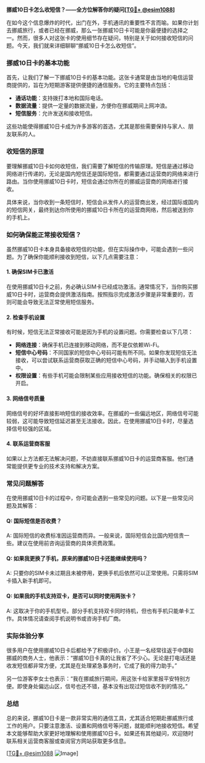 **挪威10日卡怎么收短信？——全方位解答你的疑问[[TG💪+ @esim1088](https://t.me/s/esim1088)]**

在如今这个信息爆炸的时代，出门在外，手机通讯的重要性不言而喻。如果你计划去挪威旅行，或者已经在挪威，那么一张挪威10日卡可能是你最便捷的选择之一。然而，很多人对这张卡的使用细节存在疑问，特别是关于如何接收短信的问题。今天，我们就来详细聊聊“挪威10日卡怎么收短信”。

### 挪威10日卡的基本功能

首先，让我们了解一下挪威10日卡的基本功能。这张卡通常是由当地的电信运营商提供的，旨在为短期游客提供便捷的通信服务。它的主要特点包括：

- **通话功能**：支持拨打本地和国际电话。
- **数据流量**：提供一定量的数据流量，方便你在挪威期间上网冲浪。
- **短信服务**：允许发送和接收短信。

这些功能使得挪威10日卡成为许多游客的首选，尤其是那些需要保持与家人、朋友联系的人。

### 收短信的原理

要理解挪威10日卡如何收短信，我们需要了解短信的传输原理。短信是通过移动网络进行传递的，无论是国内短信还是国际短信，都需要通过运营商的网络来进行路由。当你使用挪威10日卡时，短信会通过你所在的挪威运营商的网络进行接收。

具体来说，当你收到一条短信时，短信会从发件人的运营商出发，经过国际或国内的短信网关，最终到达你所使用的挪威10日卡所在的运营商网络，然后被送到你的手机上。

### 如何确保能正常接收短信？

虽然挪威10日卡本身具备接收短信的功能，但在实际操作中，可能会遇到一些问题。为了确保你能顺利接收到短信，以下几点需要注意：

#### 1. 确保SIM卡已激活

在使用挪威10日卡之前，务必确认SIM卡已经成功激活。通常情况下，当你购买挪威10日卡时，运营商会提供激活指南。按照指示完成激活步骤是非常重要的，否则可能会导致无法正常使用短信服务。

#### 2. 检查手机设置

有时候，短信无法正常接收可能是因为手机的设置问题。你需要检查以下几项：

- **网络连接**：确保手机已连接到移动网络，而不是仅依赖Wi-Fi。
- **短信中心号码**：不同国家的短信中心号码可能有所不同。如果你发现短信无法接收，可以尝试联系运营商获取正确的短信中心号码，并手动输入到手机设置中。
- **权限设置**：有些手机可能会限制某些应用接收短信的功能。确保相关的权限已开启。

#### 3. 网络信号质量

网络信号的好坏直接影响短信的接收效率。在挪威的一些偏远地区，网络信号可能较弱，这可能导致短信延迟甚至无法接收。因此，在使用挪威10日卡时，尽量选择信号较强的区域。

#### 4. 联系运营商客服

如果以上方法都无法解决问题，不妨直接联系挪威10日卡的运营商客服。他们通常能提供更专业的技术支持和解决方案。

### 常见问题解答

在使用挪威10日卡的过程中，你可能会遇到一些常见的问题。以下是一些常见问题及其解答：

#### Q: 国际短信是否收费？

A: 国际短信的收费标准因运营商而异。一般来说，国际短信会比国内短信贵一些。建议在使用前咨询运营商的具体资费政策。

#### Q: 如果我更换了手机，原来的挪威10日卡还能继续使用吗？

A: 只要你的SIM卡未过期且未被停用，更换手机后依然可以正常使用。只需将SIM卡插入新手机即可。

#### Q: 如果我的手机支持双卡，是否可以同时使用两张卡？

A: 这取决于你的手机型号。部分手机支持双卡同时待机，但也有手机只能单卡工作。具体情况请查阅手机说明书或咨询手机厂商。

### 实际体验分享

很多用户在使用挪威10日卡后都给予了积极评价。小王是一名经常往返于中国和挪威的商务人士，他表示：“挪威10日卡真的让我省了不少心。无论是打电话还是收发短信都非常方便，尤其是在处理紧急事务时，它成了我的得力助手。”

另一位游客李女士也表示：“我在挪威旅行期间，用这张卡给家里报平安特别方便。即使身处偏远山区，信号也还不错，基本没有出现过短信收不到的情况。”

### 总结

总的来说，挪威10日卡是一款非常实用的通信工具，尤其适合短期赴挪威旅行或工作的用户。只要注意激活、设置和网络信号等问题，就能顺利地接收短信。希望本文能够帮助大家更好地理解和使用挪威10日卡。如果还有其他疑问，欢迎随时联系相关运营商客服或查阅官方网站获取更多信息。

[[TG💪+ @esim1088](https://t.me/s/esim1088) ![Image](https://i.postimg.cc/4NQfJmqS/Snipaste-2025-05-13-00-14-12.png)]